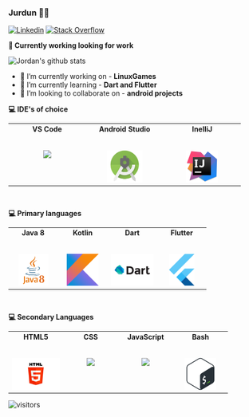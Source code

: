 ### Jurdun 👨‍💻

[![Linkedin](https://img.shields.io/badge/-LinkedIn-222222?style=flat-square&logo=Linkedin&logoColor=white&link=https://www.linkedin.com/in/jordan-downs-5a546a104/)](https://www.linkedin.com/in/jordan-downs-5a546a104/)
[![Stack Overflow](https://img.shields.io/badge/-Stack%20Overflow-222222?style=flat-square&logo=stack-overflow&logoColor=white&link=)]()

**💼 Currently working looking for work**

![Jordan's github stats](https://github-readme-stats.vercel.app/api?username=jurdunnn&show_icons=true&line_height=30)

- 🔭 I’m currently working on - **LinuxGames**
- 🌱 I’m currently learning - **Dart and Flutter**
- 👯 I’m looking to collaborate on - **android projects**

**💻 IDE's of choice**
<table>
  <tbody style="font-weight bold">
    <tr valign="top">
      <td width="25%" align="center">
        <span><b>VS Code<b></span><br><br><br>
        <img height="64px" src="https://cdn.svgporn.com/logos/visual-studio-code.svg">
      </td>
      <td width="25%" align="center">
        <span><b>Android Studio<b></span><br><br><br>
        <img height="64px" src="https://github.com/jurdunnn/jurdunnn/blob/main/androidstudiologo.png">
      </td>
      <td width="25%" align="center">
        <span><b>InelliJ<b></span><br><br><br>
        <img height="64px" src="https://github.com/jurdunnn/jurdunnn/blob/main/intellij.png">
      </td>
    </tr>
  </tbody>
</table>

<br>

**💻 Primary languages**
<table>
  <tbody>
    <tr valign="top">
      <td width="25%" align="center">
        <span><b>Java 8</b></span><br><br><br>
        <img height="64px" src="https://github.com/jurdunnn/jurdunnn/blob/main/java8.png">
      </td>
      <td width="25%" align="center">
        <span><b>Kotlin<b></span><br><br><br>
        <img height="64px" src="https://github.com/jurdunnn/jurdunnn/blob/main/kotlin.png">
      </td>
      <td width="25%" align="center">
        <span><b>Dart<b></span><br><br><br>
        <img height="64px" src="https://github.com/jurdunnn/jurdunnn/blob/main/dart.png">
      </td>
      <td width="25%" align="center">
        <span><b>Flutter<b></span><br><br><br>
        <img height="64px" src="https://github.com/jurdunnn/jurdunnn/blob/main/flutter.png">
      </td>
    </tr>
  </tbody>
</table>

<br>

**💻 Secondary Languages**
<table>
  <tbody>
    <tr valign="top">
      <td width="25%" align="center">
        <span><b>HTML5<b></span><br><br><br>
        <img height="64px" src="https://github.com/jurdunnn/jurdunnn/blob/main/html5.jpeg">
      </td>
      <td width="25%" align="center">
        <span><b>CSS<b></span><br><br><br>
        <img height="64px" src="https://cdn.svgporn.com/logos/css-3.svg">
      </td>
      <td width="25%" align="center">
        <span><b>JavaScript<b></span><br><br><br>
        <img height="64px" src="https://cdn.svgporn.com/logos/javascript.svg">
      </td>
      <td width="25%" align="center">
        <span><b>Bash<b></span><br><br><br>
        <img height="64px" src="https://github.com/jurdunnn/jurdunnn/blob/main/bash.png">
      </td>
    </tr>
  </tbody>
</table>

![visitors](https://visitor-badge.glitch.me/badge?page_id=jurdunnn)
